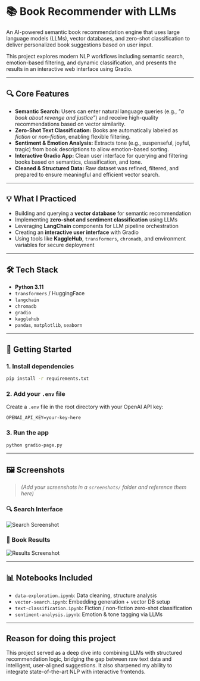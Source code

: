 # 📚 Book Recommender with LLMs

An AI-powered semantic book recommendation engine that uses large language models (LLMs), vector databases, and zero-shot classification to deliver personalized book suggestions based on user input.

This project explores modern NLP workflows including semantic search, emotion-based filtering, and dynamic classification, and presents the results in an interactive web interface using Gradio.

---

## 🔍 Core Features

- **Semantic Search:** Users can enter natural language queries (e.g., *"a book about revenge and justice"*) and receive high-quality recommendations based on vector similarity.
- **Zero-Shot Text Classification:** Books are automatically labeled as *fiction* or *non-fiction*, enabling flexible filtering.
- **Sentiment & Emotion Analysis:** Extracts tone (e.g., suspenseful, joyful, tragic) from book descriptions to allow emotion-based sorting.
- **Interactive Gradio App:** Clean user interface for querying and filtering books based on semantics, classification, and tone.
- **Cleaned & Structured Data:** Raw dataset was refined, filtered, and prepared to ensure meaningful and efficient vector search.

---

## 💡 What I Practiced

- Building and querying a **vector database** for semantic recommendation
- Implementing **zero-shot and sentiment classification** using LLMs
- Leveraging **LangChain** components for LLM pipeline orchestration
- Creating an **interactive user interface** with Gradio
- Using tools like **KaggleHub**, `transformers`, `chromadb`, and environment variables for secure deployment

---

## 🛠️ Tech Stack

- **Python 3.11**
- `transformers` / HuggingFace
- `langchain`
- `chromadb`
- `gradio`
- `kagglehub`
- `pandas`, `matplotlib`, `seaborn`

---

## 🚀 Getting Started

### 1. Install dependencies

```bash
pip install -r requirements.txt
````

### 2. Add your `.env` file

Create a `.env` file in the root directory with your OpenAI API key:

```
OPENAI_API_KEY=your-key-here
```

### 3. Run the app

```bash
python gradio-page.py
```

---

## 🖼️ Screenshots

> *(Add your screenshots in a `screenshots/` folder and reference them here)*

### 🔍 Search Interface

![Search Screenshot](./screenshots/search.png)

### 📖 Book Results

![Results Screenshot](./screenshots/results.png)

---

## 📊 Notebooks Included

* `data-exploration.ipynb`: Data cleaning, structure analysis
* `vector-search.ipynb`: Embedding generation + vector DB setup
* `text-classification.ipynb`: Fiction / non-fiction zero-shot classification
* `sentiment-analysis.ipynb`: Emotion & tone tagging via LLMs

---

## Reason for doing this project

This project served as a deep dive into combining LLMs with structured recommendation logic, bridging the gap between raw text data and intelligent, user-aligned suggestions. It also sharpened my ability to integrate state-of-the-art NLP with interactive frontends.


